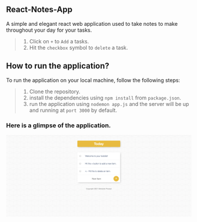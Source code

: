 ## React-Notes-App
A simple and elegant react web application used to take notes to make throughout your day for your tasks.
>1. Click on `+` to `Add` a tasks.
>2. Hit the `checkbox` symbol to `delete` a task.

## How to run the application?
To run the application on your local machine, follow the following steps:
>1. Clone the repository.
>2. install the dependencies using `npm install` from `package.json`.
>3. run the application using `nodemon app.js` and the server will be up and running at `port 3000` by default.

### Here is a glimpse of the application.
![To-Do List](To-Do-List.png?raw=true "Optional Title")